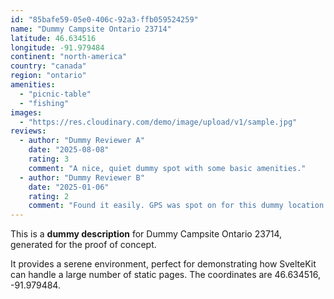 ```yaml
---
id: "85bafe59-05e0-406c-92a3-ffb059524259"
name: "Dummy Campsite Ontario 23714"
latitude: 46.634516
longitude: -91.979484
continent: "north-america"
country: "canada"
region: "ontario"
amenities:
  - "picnic-table"
  - "fishing"
images:
  - "https://res.cloudinary.com/demo/image/upload/v1/sample.jpg"
reviews:
  - author: "Dummy Reviewer A"
    date: "2025-08-08"
    rating: 3
    comment: "A nice, quiet dummy spot with some basic amenities."
  - author: "Dummy Reviewer B"
    date: "2025-01-06"
    rating: 2
    comment: "Found it easily. GPS was spot on for this dummy location."
---
```


This is a **dummy description** for Dummy Campsite Ontario 23714, generated for the proof of concept.

It provides a serene environment, perfect for demonstrating how SvelteKit can handle a large number of static pages. The coordinates are 46.634516, -91.979484.
